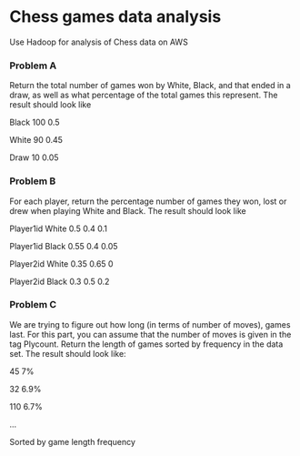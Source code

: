# Chess games data analysis
Use Hadoop for analysis of Chess data on AWS

### Problem A
Return the total number of games won by White, Black, and that ended in a draw, as well as what percentage of the total games this represent. The result should look like 

Black 100 0.5

White 90 0.45

Draw 10 0.05

### Problem B
For each player, return the percentage number of games they won, lost or drew when playing White and Black. The result should look like 

Player1id White 0.5 0.4 0.1

Player1id Black 0.55 0.4 0.05

Player2id White 0.35 0.65 0

Player2id Black 0.3 0.5 0.2


### Problem C
We are trying to figure out how long (in terms of number of moves), games last. For this part, you can assume that the number of moves is given in the tag Plycount. Return the length of games sorted by frequency in the data set. The result should look like:

45 7%

32 6.9%

110 6.7%

...

Sorted by game length frequency
